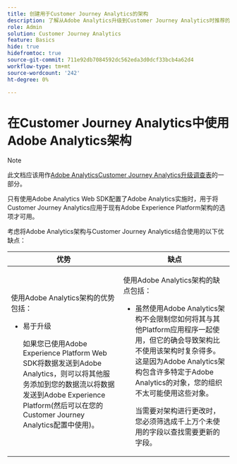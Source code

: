 ```yaml
---
title: 创建用于Customer Journey Analytics的架构
description: 了解从Adobe Analytics升级到Customer Journey Analytics时推荐的路径
role: Admin
solution: Customer Journey Analytics
feature: Basics
hide: true
hidefromtoc: true
source-git-commit: 711e92db7084592dc562eda3d0dcf33bcb4a62d4
workflow-type: tm+mt
source-wordcount: '242'
ht-degree: 0%

---
```


# 在Customer Journey Analytics中使用Adobe Analytics架构

>[!NOTE]
>
>此文档应该用作[Adobe AnalyticsCustomer Journey Analytics升级调查表](https://gigazelle.github.io/cja-ttv/)的一部分。

<!-- this page exists as the "Learn more" link in the info icon for the option "I am comfortable using my Adobe Analytics schema as a basis" -->

只有使用Adobe Analytics Web SDK配置了Adobe Analytics实施时，用于将Customer Journey Analytics应用于现有Adobe Experience Platform架构的选项才可用。<!-- correct? Or can you do this with an AppMeasurement implementation?-->

考虑将Adobe Analytics架构与Customer Journey Analytics结合使用的以下优缺点：

| 优势 | 缺点 |
|----------|---------|
| <p>使用Adobe Analytics架构的优势包括：</p><ul><li>易于升级<p>如果您已使用Adobe Experience Platform Web SDK将数据发送到Adobe Analytics，则可以将其他服务添加到您的数据流以将数据发送到Adobe Experience Platform(然后可以在您的Customer Journey Analytics配置中使用)。</p></li></ul> | <p>使用Adobe Analytics架构的缺点包括：</p><ul><li>虽然使用Adobe Analytics架构不会限制您如何将其与其他Platform应用程序一起使用，但它的确会导致架构比不使用该架构时复杂得多。 这是因为Adobe Analytics架构包含许多特定于Adobe Analytics的对象，您的组织不太可能使用这些对象。<p>当需要对架构进行更改时，您必须筛选成千上万个未使用的字段以查找需要更新的字段。</p></li></ul> |

<!-- Not sure about any of this: 

If you plan to use your Adobe Analytics schema, the following steps are required:

For Adobe Analytics implementations using AppMeasurement:

1. Datastream mapping

For Adobe Analytics implementations using the Web SDK:

1. 



the upgrade steps provided by the [Adobe Analytics to Customer Journey Analytics upgrade questionnaire](https://gigazelle.github.io/cja-ttv/).

If you want to create an XDM schema to use with Customer Journey Analytics, continue with [Create an XDM schema to use with Customer Journey Analytics](/help/getting-started/cja-upgrade/cja-upgrade-schema-create.md).


Tags: (All 3 require data prep mapping. Would need to go into the datastream and map every single field to its appropriate place in XDM. Because whenever you use the data object, it always requires mapping. If you send something in the data object and it doesn't get mapped, the it is permanently lost and can't be recovered.)

1. Shim - Intercepts and instead of sending data to a report suite, it sends it to a Data View. (Data object)

1. Russ special - convert current implementation to a Web SDK implementation - put everything in the data object. 

1. Plop entire data layer into the data object and send that to the datastream. (not documented. Might be the Web SDK docs.)

-->